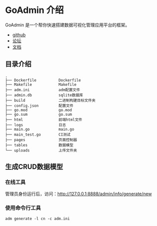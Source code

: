 # GoAdmin 介绍

GoAdmin 是一个帮你快速搭建数据可视化管理应用平台的框架。 

- [github](https://github.com/GoAdminGroup/go-admin)
- [论坛](http://discuss.go-admin.com)
- [文档](https://book.go-admin.cn)

## 目录介绍

```
.
├── Dockerfile          Dockerfile
├── Makefile            Makefile
├── adm.ini             adm配置文件
├── admin.db            sqlite数据库
├── build               二进制构建目标文件夹
├── config.json         配置文件
├── go.mod              go.mod
├── go.sum              go.sum
├── html                前端html文件
├── logs                日志
├── main.go             main.go
├── main_test.go        CI测试
├── pages               页面控制器
├── tables              数据模型
└── uploads             上传文件夹
```

## 生成CRUD数据模型

### 在线工具

管理员身份运行后，访问：http://127.0.0.1:8888/admin/info/generate/new

### 使用命令行工具

```
adm generate -l cn -c adm.ini
```

